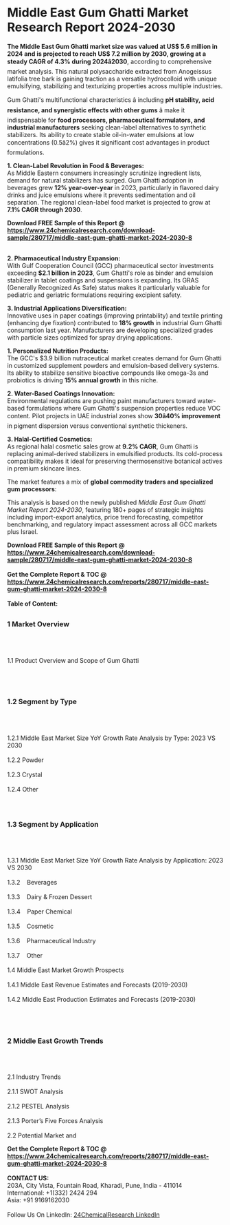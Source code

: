 <h1>Middle East Gum Ghatti Market Research Report 2024-2030</h1><p><strong>The Middle East Gum Ghatti market size was valued at US$ 5.6 million in 2024 and is projected to reach US$ 7.2 million by 2030, growing at a steady CAGR of 4.3% during 2024â2030</strong>, according to comprehensive market analysis. This natural polysaccharide extracted from Anogeissus latifolia tree bark is gaining traction as a versatile hydrocolloid with unique emulsifying, stabilizing and texturizing properties across multiple industries.</p><p>Gum Ghatti's multifunctional characteristics â including <strong>pH stability, acid resistance, and synergistic effects with other gums</strong> â make it indispensable for <strong>food processors, pharmaceutical formulators, and industrial manufacturers</strong> seeking clean-label alternatives to synthetic stabilizers. Its ability to create stable oil-in-water emulsions at low concentrations (0.5â2%) gives it significant cost advantages in product formulations.</p><p><strong>1. Clean-Label Revolution in Food &amp; Beverages:</strong><br>
As Middle Eastern consumers increasingly scrutinize ingredient lists, demand for natural stabilizers has surged. Gum Ghatti adoption in beverages grew <strong>12% year-over-year</strong> in 2023, particularly in flavored dairy drinks and juice emulsions where it prevents sedimentation and oil separation. The regional clean-label food market is projected to grow at <strong>7.1% CAGR through 2030</strong>.</p><div><b>Download FREE Sample of this Report @ 
            <a href="https://www.24chemicalresearch.com/download-sample/280717/middle-east-gum-ghatti-market-2024-2030-8">
            https://www.24chemicalresearch.com/download-sample/280717/middle-east-gum-ghatti-market-2024-2030-8</a></b></div><br><p><strong>2. Pharmaceutical Industry Expansion:</strong><br>
With Gulf Cooperation Council (GCC) pharmaceutical sector investments exceeding <strong>$2.1 billion in 2023</strong>, Gum Ghatti's role as binder and emulsion stabilizer in tablet coatings and suspensions is expanding. Its GRAS (Generally Recognized As Safe) status makes it particularly valuable for pediatric and geriatric formulations requiring excipient safety.</p><p><strong>3. Industrial Applications Diversification:</strong><br>
Innovative uses in paper coatings (improving printability) and textile printing (enhancing dye fixation) contributed to <strong>18% growth</strong> in industrial Gum Ghatti consumption last year. Manufacturers are developing specialized grades with particle sizes optimized for spray drying applications.</p><p><strong>1. Personalized Nutrition Products:</strong><br>
The GCC's $3.9 billion nutraceutical market creates demand for Gum Ghatti in customized supplement powders and emulsion-based delivery systems. Its ability to stabilize sensitive bioactive compounds like omega-3s and probiotics is driving <strong>15% annual growth</strong> in this niche.</p><p><strong>2. Water-Based Coatings Innovation:</strong><br>
Environmental regulations are pushing paint manufacturers toward water-based formulations where Gum Ghatti's suspension properties reduce VOC content. Pilot projects in UAE industrial zones show <strong>30â40% improvement</strong> in pigment dispersion versus conventional synthetic thickeners.</p><p><strong>3. Halal-Certified Cosmetics:</strong><br>
As regional halal cosmetic sales grow at <strong>9.2% CAGR</strong>, Gum Ghatti is replacing animal-derived stabilizers in emulsified products. Its cold-process compatibility makes it ideal for preserving thermosensitive botanical actives in premium skincare lines.</p><p>The market features a mix of <strong>global commodity traders and specialized gum processors</strong>:</p><p>This analysis is based on the newly published <em>Middle East Gum Ghatti Market Report 2024-2030</em>, featuring 180+ pages of strategic insights including import-export analytics, price trend forecasting, competitor benchmarking, and regulatory impact assessment across all GCC markets plus Israel.</p><div><b>Download FREE Sample of this Report @ 
            <a href="https://www.24chemicalresearch.com/download-sample/280717/middle-east-gum-ghatti-market-2024-2030-8">
            https://www.24chemicalresearch.com/download-sample/280717/middle-east-gum-ghatti-market-2024-2030-8</a></b></div><br><div><b>Get the Complete Report & TOC @ 
            <a href="https://www.24chemicalresearch.com/reports/280717/middle-east-gum-ghatti-market-2024-2030-8">
            https://www.24chemicalresearch.com/reports/280717/middle-east-gum-ghatti-market-2024-2030-8</a></b></div><br>
            <b>Table of Content:</b><p><h2><span style="font-size:16px"><strong>1 Market Overview&nbsp;&nbsp; &nbsp;</strong></span></h2><br />
<br />
<p>1.1 Product Overview and Scope of Gum Ghatti&nbsp;</p><br />
<br />
<h2><strong><span style="font-size:16px">1.2 Segment by Type&nbsp;&nbsp; &nbsp;</span></strong></h2><br />
<br />
<p>1.2.1 Middle East Market Size YoY Growth Rate Analysis by Type: 2023 VS 2030&nbsp;&nbsp; &nbsp;<br /><br />
1.2.2 Powder&nbsp;&nbsp; &nbsp;<br /><br />
1.2.3 Crystal<br /><br />
1.2.4 Other<br /><br />
<br />
<h2><span style="font-size:16px"><strong>1.3 Segment by Application&nbsp;&nbsp;</strong></span></h2><br />
<br />
<p>1.3.1 Middle East Market Size YoY Growth Rate Analysis by Application: 2023 VS 2030&nbsp;&nbsp; &nbsp;<br /><br />
1.3.2&nbsp;&nbsp; &nbsp;Beverages<br /><br />
1.3.3&nbsp;&nbsp; &nbsp;Dairy & Frozen Dessert<br /><br />
1.3.4&nbsp;&nbsp; &nbsp;Paper Chemical<br /><br />
1.3.5&nbsp;&nbsp; &nbsp;Cosmetic<br /><br />
1.3.6&nbsp;&nbsp; &nbsp;Pharmaceutical Industry<br /><br />
1.3.7&nbsp;&nbsp; &nbsp;Other<br /><br />
1.4 Middle East Market Growth Prospects&nbsp;&nbsp; &nbsp;<br /><br />
1.4.1 Middle East Revenue Estimates and Forecasts (2019-2030)&nbsp;&nbsp; &nbsp;<br /><br />
1.4.2 Middle East Production Estimates and Forecasts (2019-2030)&nbsp;&nbsp;</p><br />
<br />
<h2><span style="font-size:16px"><strong>2 Middle East Growth Trends&nbsp;&nbsp; &nbsp;</strong></span></h2><br />
<br />
<p>2.1 Industry Trends&nbsp;&nbsp; &nbsp;<br /><br />
2.1.1 SWOT Analysis&nbsp;&nbsp; &nbsp;<br /><br />
2.1.2 PESTEL Analysis&nbsp;&nbsp; &nbsp;<br /><br />
2.1.3 Porter&rsquo;s Five Forces Analysis&nbsp;&nbsp; &nbsp;<br /><br />
2.2 Potential Market and </p><div><b>Get the Complete Report & TOC @ 
            <a href="https://www.24chemicalresearch.com/reports/280717/middle-east-gum-ghatti-market-2024-2030-8">
            https://www.24chemicalresearch.com/reports/280717/middle-east-gum-ghatti-market-2024-2030-8</a></b></div><br><b>CONTACT US:</b><br>
            203A, City Vista, Fountain Road, Kharadi, Pune, India - 411014<br>
            International: +1(332) 2424 294<br>
            Asia: +91 9169162030 <br><br>
            Follow Us On LinkedIn: <a href="https://www.linkedin.com/company/24chemicalresearch/">24ChemicalResearch LinkedIn</a>